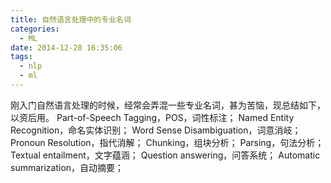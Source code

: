 ```yaml
---
title: 自然语言处理中的专业名词
categories:
  - ML
date: 2014-12-28 16:35:06
tags:
  - nlp
  - ml
---
```


刚入门自然语言处理的时候，经常会弄混一些专业名词，甚为苦恼，现总结如下，以资后用。 Part-of-Speech Tagging，POS，词性标注； Named Entity Recognition，命名实体识别； Word Sense Disambiguation，词意消岐； Pronoun Resolution，指代消解； Chunking，组块分析； Parsing，句法分析； Textual entailment，文字蕴涵； Question answering，问答系统； Automatic summarization，自动摘要；
